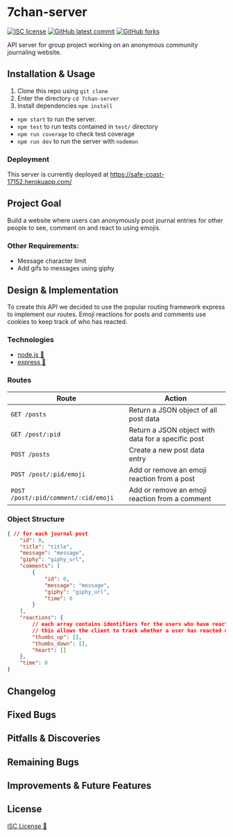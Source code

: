 # 7chan-server

<!-- badges -->
[![ISC license](https://img.shields.io/badge/License-ISC-blue.svg)](https://www.isc.org/licenses/)
[![GitHub latest commit](https://img.shields.io/github/last-commit/rxdvd/7chan-server.svg)](https://GitHub.com/rxdvd/7chan-server/commit/)
[![GitHub forks](https://img.shields.io/github/forks/rxdvd/7chan-server.svg)](https://GitHub.com/rxdvd/7chan-server)

API server for group project working on an anonymous community journaling website.

## Installation & Usage

1. Clone this repo using `git clone`
2. Enter the directory `cd 7chan-server`
3. Install dependencies `npm install`
   
* `npm start` to run the server.
* `npm test` to run tests contained in `test/` directory
* `npm run coverage` to check test coverage
* `npm run dev` to run the server with `nodemon`

### Deployment

This server is currently deployed at https://safe-coast-17152.herokuapp.com/

## Project Goal

Build a website where users can anonymously post journal entries for other people to see, comment on and react to using emojis.

### Other Requirements:

* Message character limit
* Add gifs to messages using giphy

## Design & Implementation

To create this API we decided to use the popular routing framework express to implement our routes. Emoji reactions for posts and comments use cookies to keep track of who has reacted.

<!-- maybe put image of api working here, like the gifs from our debug assignment -->

### Technologies

* [node.js 🔗](https://nodejs.org/) 
* [express 🔗](https://expressjs.com/)

### Routes

| Route | Action |
| - | - |
| `GET /posts` | Return a JSON object of all post data |
| `GET /post/:pid` | Return a JSON object with data for a specific post |
| `POST /posts` | Create a new post data entry |
| `POST /post/:pid/emoji` | Add or remove an emoji reaction from a post |
| `POST /post/:pid/comment/:cid/emoji` | Add or remove an emoji reaction from a comment |

### Object Structure

```json
{ // for each journal post
    "id": 0,
    "title": "title",
    "message": "message",
    "giphy": "giphy_url",
    "comments": [
        {
            "id": 0,
            "message": "message",
            "giphy": "giphy_url",
            "time": 0
        }
    ],
    "reactions": {
        // each array contains identifiers for the users who have reacted
        // this allows the client to track whether a user has reacted using cookies
        "thumbs_up": [],
        "thumbs_down": [],
        "heart": []
    },
    "time": 0
}
```

## Changelog



## Fixed Bugs



## Pitfalls & Discoveries

<!-- things you didn't know how to do, how you solved it i.e. any time you had to google -->

## Remaining Bugs



## Improvements & Future Features



## License

[ISC License 🔗](https://www.isc.org/licenses/)
